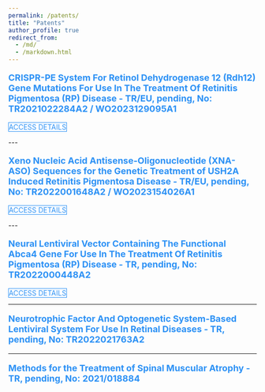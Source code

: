 ```yaml
---
permalink: /patents/
title: "Patents"
author_profile: true
redirect_from: 
  - /md/
  - /markdown.html
---
```

<style>
    /* Add custom styling for the scroll to top button */
    #scrollToTopBtn {
      display: none !important;
      position: fixed !important;
      bottom: 20px !important;
      right: 20px !important;
      z-index: 99 !important; 
    }


/* Your custom CSS styles go here */
.btn-outline-custom {
  color: #2C91F5 !important; /* Text color */
  border: 1px solid #000000 !important; 
  border-color: #2C91F5 !important; /* Border color */
  background-color: #ffffff !important;
}
.btn-outline-custom:hover{
  color: #ffffff !important; /* Text color on hover */
  background-color: #2C91F5 !important; /* Background color on hover */
  border-color: #2C91F5 !important; /* Border color on hover */
}

</style>

<p style="color:#2C91F5; text-decoration: none; cursor: default !important; font-weight: bold; font-size: 18px;" >CRISPR-PE System For Retinol Dehydrogenase 12 (Rdh12) Gene Mutations For Use In The Treatment
Of Retinitis Pigmentosa (RP) Disease - TR/EU, pending, No: TR2021022284A2 / WO2023129095A1</p> 

<p><a href="https://worldwide.espacenet.com/patent/search/family/085117228/publication/WO2023129095A1?q=WO2023129095A1" class="btn btn-outline-primary btn-outline-custom" style="text-decoration: none;">ACCESS DETAILS</a></p>
---

<p style="color:#2C91F5; text-decoration: none; cursor: default !important; font-weight: bold; font-size: 18px;" >Xeno Nucleic Acid Antisense-Oligonucleotide (XNA-ASO) Sequences for the Genetic Treatment of USH2A Induced Retinitis Pigmentosa Disease - 
TR/EU, pending, No: TR2022001648A2 / WO2023154026A1</p> 

<p><a href="https://worldwide.espacenet.com/patent/search/family/085117987/publication/WO2023154026A1?q=WO2023154026A1" class="btn btn-outline-primary btn-outline-custom" style="text-decoration: none;">ACCESS DETAILS</a></p>
---
<p style="color:#2C91F5; text-decoration: none; cursor: default !important; font-weight: bold; font-size: 18px;" >Neural Lentiviral Vector Containing The Functional Abca4 Gene For Use In The Treatment Of Retinitis
Pigmentosa (RP) Disease -  TR, pending, No: TR2022000448A2</p> 

<p><a href="https://worldwide.espacenet.com/patent/search/family/085117719/publication/TR2022000448A2?q=pn%3DTR2022000448A2" class="btn btn-outline-primary btn-outline-custom" style="text-decoration: none;">ACCESS DETAILS</a></p>

---
<p style="color:#2C91F5; text-decoration: none; cursor: default !important; font-weight: bold; font-size: 18px;" >Neurotrophic Factor And Optogenetic System-Based Lentiviral System For Use In Retinal Diseases - TR,
pending, No: TR2022021763A2 </p> 

---
<p style="color:#2C91F5; text-decoration: none; cursor: default !important; font-weight: bold; font-size: 18px;" >Methods for the Treatment of Spinal Muscular Atrophy - TR, pending, No: 2021/018884</p> 

